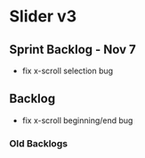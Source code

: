 # Slider v3

## Sprint Backlog - Nov 7

- fix x-scroll selection bug


## Backlog

- fix x-scroll beginning/end bug

### Old Backlogs